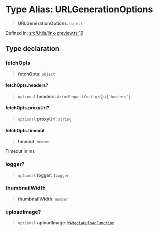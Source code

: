 # Type Alias: URLGenerationOptions

> **URLGenerationOptions**: `object`

Defined in: [src/Utils/link-preview.ts:19](https://github.com/Fokusdotid/Baileys/blob/49e815e65b8f4aea31725e09dcf4815734557e39/src/Utils/link-preview.ts#L19)

## Type declaration

### fetchOpts

> **fetchOpts**: `object`

#### fetchOpts.headers?

> `optional` **headers**: `AxiosRequestConfig`\<\{\}\>\[`"headers"`\]

#### fetchOpts.proxyUrl?

> `optional` **proxyUrl**: `string`

#### fetchOpts.timeout

> **timeout**: `number`

Timeout in ms

### logger?

> `optional` **logger**: `ILogger`

### thumbnailWidth

> **thumbnailWidth**: `number`

### uploadImage?

> `optional` **uploadImage**: [`WAMediaUploadFunction`](WAMediaUploadFunction.md)

